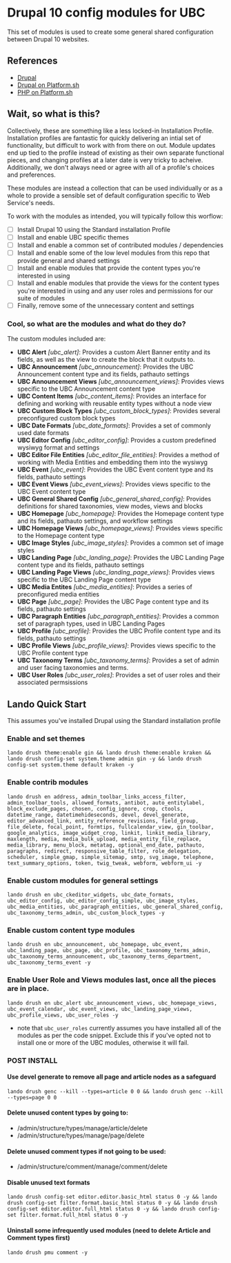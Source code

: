 # Drupal 10 config modules for UBC

This set of modules is used to create some general shared configuration between Drupal 10 websites.

## References

* [Drupal](https://www.drupal.org/)
* [Drupal on Platform.sh](https://docs.platform.sh/frameworks/drupal8.html)
* [PHP on Platform.sh](https://docs.platform.sh/languages/php.html)

## Wait, so what is this?

Collectively, these are something like a less locked-in Installation Profile. Installation profiles are fantastic for quickly delivering an intial set of functionality, but difficult to work with from there on out. Module updates end up tied to the profile instead of existing as their own separate functional pieces, and changing profiles at a later date is very tricky to acheive. Additionally, we don't always need or agree with all of a profile's choices and preferences.

These modules are instead a collection that can be used individually or as a whole to provide a sensible set of default configuration specific to Web Service's needs.

To work with the modules as intended, you will typically follow this worflow:
- [ ] Install Drupal 10 using the Standard installation Profile
- [ ] Install and enable UBC specific themes
- [ ] Install and enable a common set of contributed modules / dependencies
- [ ] Install and enable some of the low level modules from this repo that provide general and shared settings
- [ ] Install and enable modules that provide the content types you're interested in using
- [ ] Install and enable modules that provide the views for the content types you're interested in using and any user roles and permissions for our suite of modules
- [ ] Finally, remove some of the unnecessary content and settings

### Cool, so what are the modules and what do they do?

The custom modules included are:

- **UBC Alert** *[ubc_alert]*: Provides a custom Alert Banner entity and its fields, as well as the view to create the block that it outputs to.
- **UBC Announcement** *[ubc_announcement]*: Provides the UBC Announcement content type and its fields, pathauto settings
- **UBC Announcement Views** *[ubc_announcement_views]*: Provides views specific to the UBC Announcement content type
- **UBC Content Items** *[ubc_content_items]*: Provides an interface for defining and working with reusable entity types without a node view
- **UBC Custom Block Types** *[ubc_custom_block_types]*: Provides several preconfigured custom block types
- **UBC Date Formats** *[ubc_date_formats]*: Provides a set of commonly used date formats
- **UBC Editor Config** *[ubc_editor_config]*: Provides a custom predefined wysiwyg format and settings
- **UBC Editor File Entities** *[ubc_editor_file_entities]*: Provides a method of working with Media Entities and embedding them into the wysiwyg
- **UBC Event** *[ubc_event]*: Provides the UBC Event content type and its fields, pathauto settings
- **UBC Event Views** *[ubc_event_views]*: Provides views specific to the UBC Event content type
- **UBC General Shared Config** *[ubc_general_shared_config]*: Provides definitions for shared taxonomies, view modes, views and blocks
- **UBC Homepage** *[ubc_homepage]*: Provides the Homepage content type and its fields, pathauto settings, and workflow settings
- **UBC Homepage Views** *[ubc_homepage_views]*: Provides views specific to the Homepage content type
- **UBC Image Styles** *[ubc_image_styles]*: Provides a common set of image styles
- **UBC Landing Page** *[ubc_landing_page]*: Provides the UBC Landing Page content type and its fields, pathauto settings
- **UBC Landing Page Views** *[ubc_landing_page_views]*: Provides views specific to the UBC Landing Page content type
- **UBC Media Entites** *[ubc_media_entities]*: Provides a series of preconfigured media entities
- **UBC Page** *[ubc_page]*: Provides the UBC Page content type and its fields, pathauto settings
- **UBC Paragraph Entities** *[ubc_paragraph_entities]*: Provides a common set of paragraph types, used in UBC Landing Pages
- **UBC Profile** *[ubc_profile]*: Provides the UBC Profile content type and its fields, pathauto settings
- **UBC Profile Views** *[ubc_profile_views]*: Provides views specific to the UBC Profile content type
- **UBC Taxonomy Terms** *[ubc_taxonomy_terms]*: Provides a set of admin and user facing taxonomies and terms.
- **UBC User Roles** *[ubc_user_roles]*: Provides a set of user roles and their associated permsissions


## Lando Quick Start

This assumes you've installed Drupal using the Standard installation profile

### Enable and set themes

```lando drush theme:enable gin && lando drush theme:enable kraken && lando drush config-set system.theme admin gin -y && lando drush config-set system.theme default kraken -y```

### Enable contrib modules

```lando drush en address, admin_toolbar_links_access_filter, admin_toolbar_tools, allowed_formats, antibot, auto_entitylabel, block_exclude_pages, chosen, config_ignore, crop, ctools, datetime_range, datetimehideseconds, devel, devel_generate, editor_advanced_link, entity_reference_revisions, field_group, file_delete, focal_point, formtips, fullcalendar_view, gin_toolbar, google_analytics, image_widget_crop, linkit, linkit_media_library, maxlength, media, media_bulk_upload, media_entity_file_replace, media_library, menu_block, metatag, optional_end_date, pathauto, paragraphs, redirect, responsive_table_filter, role_delegation, scheduler, simple_gmap, simple_sitemap, smtp, svg_image, telephone, text_summary_options, token, twig_tweak, webform, webform_ui -y```

### Enable custom modules for general settings

```lando drush en ubc_ckeditor_widgets, ubc_date_formats, ubc_editor_config, ubc_editor_config_simple, ubc_image_styles, ubc_media_entities, ubc_paragraph_entities, ubc_general_shared_config, ubc_taxonomy_terms_admin, ubc_custom_block_types -y```

### Enable custom content type modules

```lando drush en ubc_announcement, ubc_homepage, ubc_event, ubc_landing_page, ubc_page, ubc_profile, ubc_taxonomy_terms_admin, ubc_taxonomy_terms_announcement, ubc_taxonomy_terms_department, ubc_taxonomy_terms_event -y```

### Enable User Role and Views modules last, once all the pieces are in place.

```lando drush en ubc_alert ubc_announcement_views, ubc_homepage_views, ubc_event_calendar, ubc_event_views, ubc_landing_page_views, ubc_profile_views, ubc_user_roles -y```
* note that `ubc_user_roles` currently assumes you have installed all of the modules as per the code snippet. Exclude this if you've opted not to install one or more of the UBC modules, otherwise it will fail.

### POST INSTALL

#### Use devel generate to remove all page and article nodes as a safeguard

```lando drush genc --kill --types=article 0 0 && lando drush genc --kill --types=page 0 0```

#### Delete unused content types by going to:

- /admin/structure/types/manage/article/delete
- /admin/structure/types/manage/page/delete

#### Delete unused comment types if not going to be used:

- /admin/structure/comment/manage/comment/delete

#### Disable unused text formats

```lando drush config-set editor.editor.basic_html status 0 -y && lando drush config-set filter.format.basic_html status 0 -y && lando drush config-set editor.editor.full_html status 0 -y && lando drush config-set filter.format.full_html status 0 -y```

#### Uninstall some infrequently used modules (need to delete Article and Comment types first)

```lando drush pmu comment -y```
